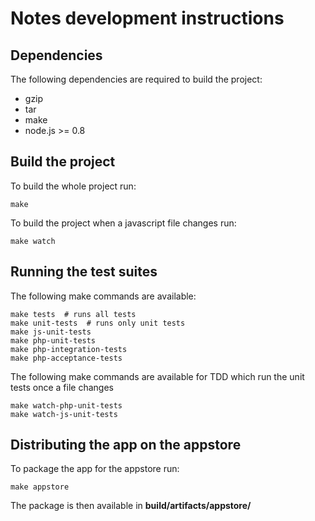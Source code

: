 # Notes development instructions

## Dependencies

The following dependencies are required to build the project:

* gzip
* tar
* make
* node.js >= 0.8


## Build the project

To build the whole project run:

	make

To build the project when a javascript file changes run:

	make watch

## Running the test suites

The following make commands are available:

	make tests  # runs all tests
	make unit-tests  # runs only unit tests
	make js-unit-tests
	make php-unit-tests
	make php-integration-tests
	make php-acceptance-tests

The following make commands are available for TDD which run the unit tests once a file changes

	make watch-php-unit-tests
	make watch-js-unit-tests

## Distributing the app on the appstore

To package the app for the appstore run:

	make appstore

The package is then available in **build/artifacts/appstore/**